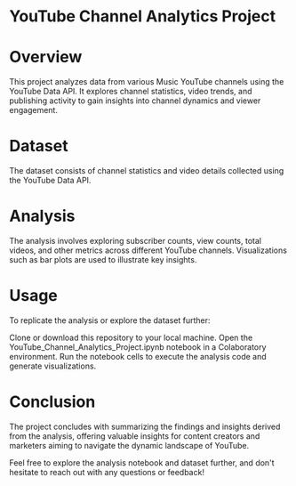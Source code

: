 # YouTube Channel Analytics Project

# Overview
This project analyzes data from various Music YouTube channels using the YouTube Data API. It explores channel statistics, video trends, and publishing activity to gain insights into channel dynamics and viewer engagement.

# Dataset
The dataset consists of channel statistics and video details collected using the YouTube Data API.

# Analysis
The analysis involves exploring subscriber counts, view counts, total videos, and other metrics across different YouTube channels. Visualizations such as bar plots are used to illustrate key insights.

# Usage
To replicate the analysis or explore the dataset further:

Clone or download this repository to your local machine.
Open the YouTube_Channel_Analytics_Project.ipynb notebook in a Colaboratory environment.
Run the notebook cells to execute the analysis code and generate visualizations.

# Conclusion
The project concludes with summarizing the findings and insights derived from the analysis, offering valuable insights for content creators and marketers aiming to navigate the dynamic landscape of YouTube.

Feel free to explore the analysis notebook and dataset further, and don't hesitate to reach out with any questions or feedback!

